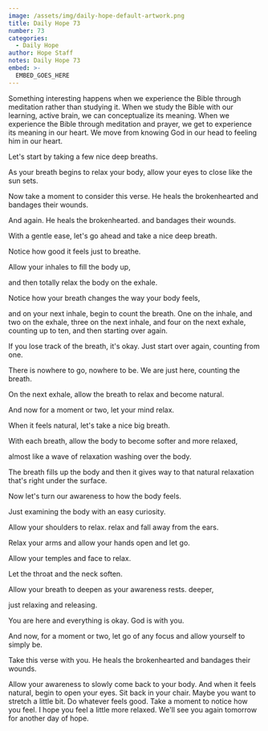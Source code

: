```yaml
---
image: /assets/img/daily-hope-default-artwork.png
title: Daily Hope 73
number: 73
categories:
  - Daily Hope
author: Hope Staff
notes: Daily Hope 73
embed: >-
  EMBED_GOES_HERE
---
```

Something interesting happens when we experience the Bible through meditation rather than studying it. When we study the Bible with our learning, active brain, we can conceptualize its meaning. When we experience the Bible through meditation and prayer, we get to experience its meaning in our heart. We move from knowing God in our head to feeling him in our heart.

Let's start by taking a few nice deep breaths.

As your breath begins to relax your body, allow your eyes to close like the sun sets.

Now take a moment to consider this verse. He heals the brokenhearted and bandages their wounds.

And again. He heals the brokenhearted. and bandages their wounds.

With a gentle ease, let's go ahead and take a nice deep breath.

Notice how good it feels just to breathe.

Allow your inhales to fill the body up,

and then totally relax the body on the exhale.

Notice how your breath changes the way your body feels,

and on your next inhale, begin to count the breath. One on the inhale, and two on the exhale, three on the next inhale, and four on the next exhale, counting up to ten, and then starting over again.

If you lose track of the breath, it's okay. Just start over again, counting from one.

There is nowhere to go, nowhere to be. We are just here, counting the breath.

On the next exhale, allow the breath to relax and become natural.

And now for a moment or two, let your mind relax.

When it feels natural, let's take a nice big breath.

With each breath, allow the body to become softer and more relaxed,

almost like a wave of relaxation washing over the body.

The breath fills up the body and then it gives way to that natural relaxation that's right under the surface.

Now let's turn our awareness to how the body feels.

Just examining the body with an easy curiosity.

Allow your shoulders to relax. relax and fall away from the ears.

Relax your arms and allow your hands open and let go.

Allow your temples and face to relax.

Let the throat and the neck soften.

Allow your breath to deepen as your awareness rests. deeper,

just relaxing and releasing.

You are here and everything is okay. God is with you.

And now, for a moment or two, let go of any focus and allow yourself to simply be.

Take this verse with you. He heals the brokenhearted and bandages their wounds.

Allow your awareness to slowly come back to your body. And when it feels natural, begin to open your eyes. Sit back in your chair. Maybe you want to stretch a little bit. Do whatever feels good. Take a moment to notice how you feel. I hope you feel a little more relaxed. We'll see you again tomorrow for another day of hope.

